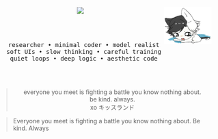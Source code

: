 <div align="center">

<img src="https://raw.githubusercontent.com/Akshara026/Akshara026/main/assets/lunaa.jpeg" width="22%" align="right" />

<img src="https://readme-typing-svg.demolab.com?font=Inconsolata&weight=500&size=45&duration=4000&pause=300&color=A7A459&center=true&vCenter=true&multiline=true&repeat=false&random=false&width=1000&height=120&lines=KaisexX;quiet+presence+in+noisy+data" width="70%" />

<br><br>

<pre>
  researcher • minimal coder • model realist
  soft UIs • slow thinking • careful training
  quiet loops • deep logic • aesthetic code
</pre>

<br><br>

> everyone you meet is fighting a battle you know nothing about.  
> be kind. always.  
> xo キッスランド

</div>

> Everyone you meet is fighting a battle you know nothing about. Be kind. Always